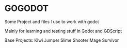 # GOGODOT
Some Project and files I use to work with godot

Mainly for learning and testing stuff in Godot and GDScript

Base Projects:
Kiwi Jumper
Slime Shooter
Mage Survivor
